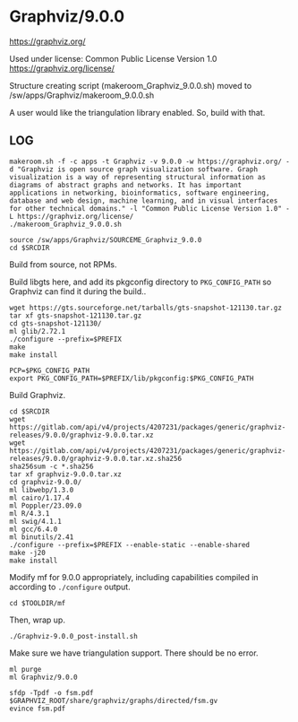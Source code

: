 Graphviz/9.0.0
==============

<https://graphviz.org/>

Used under license:
Common Public License Version 1.0
<https://graphviz.org/license/>

Structure creating script (makeroom_Graphviz_9.0.0.sh) moved to /sw/apps/Graphviz/makeroom_9.0.0.sh

A user would like the triangulation library enabled. So, build with that.

LOG
---

    makeroom.sh -f -c apps -t Graphviz -v 9.0.0 -w https://graphviz.org/ -d "Graphviz is open source graph visualization software. Graph visualization is a way of representing structural information as diagrams of abstract graphs and networks. It has important applications in networking, bioinformatics, software engineering, database and web design, machine learning, and in visual interfaces for other technical domains." -l "Common Public License Version 1.0" -L https://graphviz.org/license/ 
    ./makeroom_Graphviz_9.0.0.sh 

    source /sw/apps/Graphviz/SOURCEME_Graphviz_9.0.0
    cd $SRCDIR

Build from source, not RPMs.

Build libgts here, and add its pkgconfig directory to `PKG_CONFIG_PATH` so
Graphviz can find it during the build..

    wget https://gts.sourceforge.net/tarballs/gts-snapshot-121130.tar.gz
    tar xf gts-snapshot-121130.tar.gz 
    cd gts-snapshot-121130/
    ml glib/2.72.1
    ./configure --prefix=$PREFIX
    make
    make install

    PCP=$PKG_CONFIG_PATH
    export PKG_CONFIG_PATH=$PREFIX/lib/pkgconfig:$PKG_CONFIG_PATH

Build Graphviz.

    cd $SRCDIR
    wget https://gitlab.com/api/v4/projects/4207231/packages/generic/graphviz-releases/9.0.0/graphviz-9.0.0.tar.xz
    wget https://gitlab.com/api/v4/projects/4207231/packages/generic/graphviz-releases/9.0.0/graphviz-9.0.0.tar.xz.sha256
    sha256sum -c *.sha256
    tar xf graphviz-9.0.0.tar.xz 
    cd graphviz-9.0.0/
    ml libwebp/1.3.0
    ml cairo/1.17.4
    ml Poppler/23.09.0
    ml R/4.3.1
    ml swig/4.1.1
    ml gcc/6.4.0
    ml binutils/2.41
    ./configure --prefix=$PREFIX --enable-static --enable-shared
    make -j20
    make install

Modify mf for 9.0.0 appropriately, including capabilities compiled in according to `./configure` output.

    cd $TOOLDIR/mf

Then, wrap up.

    ./Graphviz-9.0.0_post-install.sh

Make sure we have triangulation support. There should be no error.

    ml purge
    ml Graphviz/9.0.0

    sfdp -Tpdf -o fsm.pdf $GRAPHVIZ_ROOT/share/graphviz/graphs/directed/fsm.gv
    evince fsm.pdf

